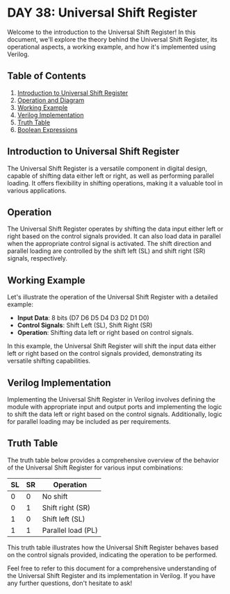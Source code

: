 # DAY 38: Universal Shift Register

Welcome to the introduction to the Universal Shift Register! In this document, we'll explore the theory behind the Universal Shift Register, its operational aspects, a working example, and how it's implemented using Verilog.

## Table of Contents
1. [Introduction to Universal Shift Register](#introduction-to-universal-shift-register)
2. [Operation and Diagram](#operation-and-diagram)
3. [Working Example](#working-example)
4. [Verilog Implementation](#verilog-implementation)
5. [Truth Table](#truth-table)
6. [Boolean Expressions](#boolean-expressions)

## Introduction to Universal Shift Register
The Universal Shift Register is a versatile component in digital design, capable of shifting data either left or right, as well as performing parallel loading. It offers flexibility in shifting operations, making it a valuable tool in various applications.

## Operation 
The Universal Shift Register operates by shifting the data input either left or right based on the control signals provided. It can also load data in parallel when the appropriate control signal is activated. The shift direction and parallel loading are controlled by the shift left (SL) and shift right (SR) signals, respectively.

## Working Example
Let's illustrate the operation of the Universal Shift Register with a detailed example:

- **Input Data**: 8 bits (D7 D6 D5 D4 D3 D2 D1 D0)
- **Control Signals**: Shift Left (SL), Shift Right (SR)
- **Operation**: Shifting data left or right based on control signals.

In this example, the Universal Shift Register will shift the input data either left or right based on the control signals provided, demonstrating its versatile shifting capabilities.

## Verilog Implementation
Implementing the Universal Shift Register in Verilog involves defining the module with appropriate input and output ports and implementing the logic to shift the data left or right based on the control signals. Additionally, logic for parallel loading may be included as per requirements.

## Truth Table
The truth table below provides a comprehensive overview of the behavior of the Universal Shift Register for various input combinations:

| SL | SR | Operation          |
|----|----|--------------------|
| 0  | 0  | No shift           |
| 0  | 1  | Shift right (SR)   |
| 1  | 0  | Shift left (SL)    |
| 1  | 1  | Parallel load (PL) |

This truth table illustrates how the Universal Shift Register behaves based on the control signals provided, indicating the operation to be performed.

Feel free to refer to this document for a comprehensive understanding of the Universal Shift Register and its implementation in Verilog. If you have any further questions, don't hesitate to ask!
